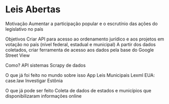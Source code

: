 # Leis Abertas


Motivação
Aumentar a participação popular e o escrutínio das ações do  legislativo no país

Objetivos
Criar API para acesso ao ordenamento jurídico e aos projetos em votação no país (nível federal, estadual e municipal)
A partir dos dados coletados, criar ferramenta de acesso aos dados pela base do Google Street View

Como?
API sistemas
Scrapy de dados

O que já foi feito no mundo sobre isso
App Leis Municipais
Lexml
EUA: case.law
Investigar Estônia

O que já pode ser feito
Coleta de dados de estados e municípios que disponibilizaram informações online
